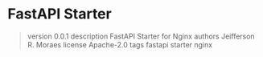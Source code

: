 # FastAPI Starter

> version 0.0.1
> description FastAPI Starter for Nginx
> authors Jeifferson R. Moraes
> license Apache-2.0
> tags fastapi starter nginx